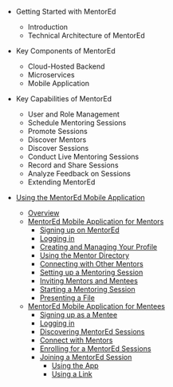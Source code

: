 - Getting Started with MentorEd 
  - Introduction
  - Technical Architecture of MentorEd
- Key Components of MentorEd
  - Cloud-Hosted Backend
  - Microservices
  - Mobile Application
- Key Capabilities of MentorEd
  - User and Role Management
  - Schedule Mentoring Sessions
  - Promote Sessions
  - Discover Mentors 
  - Discover Sessions
  - Conduct Live Mentoring Sessions
  - Record and Share Sessions
  - Analyze Feedback on Sessions
  - Extending MentorEd 

- [Using the MentorEd Mobile Application](userguide.md#using_the_mentored_mobile_application)
  - [Overview](userguide#overview)
  - [MentorEd Mobile Application for Mentors](userguide#mentored-mobile-application-for-mentors)
    - [Signing up on MentorEd](userguide#signing-up)
    - [Logging in](userguide#logging-in) 
    - [Creating and Managing Your Profile](userguide#creating-and-managing-your-profile)
    - [Using the Mentor Directory](userguide#mentor-directory)
    - [Connecting with Other Mentors](userguide.md#connecting-with-mentors)
    - [Setting up a Mentoring Session](userguide.md#setting-up-a-mentored-session)
    - [Inviting Mentors and Mentees](userguide#inviting-mentors-and-mentees)
    - [Starting a Mentoring Session](userguide#starting-a-mentoring-session)
    - [Presenting a File](userguide?id=presenting-a-file)
  - [MentorEd Mobile Application for Mentees](userguide.md#mentored-mobile-application-for-mentees)
    - [Signing up as a Mentee](userguide?id=signing-up-1)
    - [Logging in](userguide?id=logging-in-1) 
    - [Discovering MentorEd Sessions](userguide?id=receiving-notifications-about-upcoming-mentoring-sessions)
    - [Connect with Mentors](userguide?id=mentor-directory-1)
    - [Enrolling for a MentorEd Sessions](userguide?id=enrolling-for-a-mentored-session-1)
    - [Joining a MentorEd Session](userguide?id=joining-a-mentored-session-1)
      - [Using the App](userguide?id=joining-a-mentored-session-1)
      - [Using a Link](userguide?id=joining-a-mentored-session-using-a-shared-link-1)



